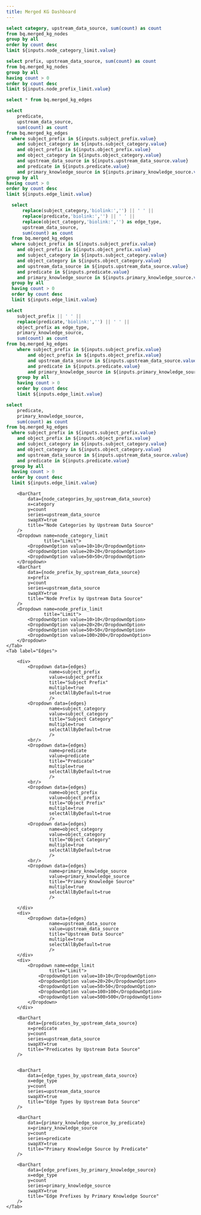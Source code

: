 ```yaml
---
title: Merged KG Dashboard
---
```


<!-- <Details title='How to edit this page'>

  This page can be found in your project at `/pages/index.md`. Make a change to the markdown file and save it to see the change take effect in your browser.
</Details> -->

<!-- Node Queries -->

```sql node_categories_by_upstream_data_source
select category, upstream_data_source, sum(count) as count 
from bq.merged_kg_nodes
group by all
order by count desc
limit ${inputs.node_category_limit.value}
```
```sql node_prefix_by_upstream_data_source
select prefix, upstream_data_source, sum(count) as count
from bq.merged_kg_nodes
group by all
having count > 0
order by count desc
limit ${inputs.node_prefix_limit.value}
```


<!-- Edge Queries -->

```sql edges
select * from bq.merged_kg_edges
```

```sql predicates_by_upstream_data_source
select 
    predicate,
    upstream_data_source,
    sum(count) as count
from bq.merged_kg_edges
  where subject_prefix in ${inputs.subject_prefix.value}
    and subject_category in ${inputs.subject_category.value}
    and object_prefix in ${inputs.object_prefix.value}
    and object_category in ${inputs.object_category.value}
    and upstream_data_source in ${inputs.upstream_data_source.value}
    and predicate in ${inputs.predicate.value}
    and primary_knowledge_source in ${inputs.primary_knowledge_source.value}
group by all
having count > 0
order by count desc
limit ${inputs.edge_limit.value}
```

```sql edge_types_by_upstream_data_source
  select 
      replace(subject_category,'biolink:','') || ' ' ||
      replace(predicate,'biolink:','') || ' ' || 
      replace(object_category,'biolink:','') as edge_type,
      upstream_data_source,
      sum(count) as count
  from bq.merged_kg_edges
  where subject_prefix in ${inputs.subject_prefix.value}
    and object_prefix in ${inputs.object_prefix.value}
    and subject_category in ${inputs.subject_category.value}
    and object_category in ${inputs.object_category.value}
    and upstream_data_source in ${inputs.upstream_data_source.value}
    and predicate in ${inputs.predicate.value}
    and primary_knowledge_source in ${inputs.primary_knowledge_source.value}
  group by all
  having count > 0
  order by count desc
  limit ${inputs.edge_limit.value}  
```

```sql edge_prefixes_by_primary_knowledge_source
select 
    subject_prefix || ' ' ||
    replace(predicate,'biolink:','') || ' ' ||
    object_prefix as edge_type,
    primary_knowledge_source,
    sum(count) as count
from bq.merged_kg_edges
    where subject_prefix in ${inputs.subject_prefix.value}
        and object_prefix in ${inputs.object_prefix.value}
        and upstream_data_source in ${inputs.upstream_data_source.value}
        and predicate in ${inputs.predicate.value}
        and primary_knowledge_source in ${inputs.primary_knowledge_source.value}
    group by all
    having count > 0
    order by count desc    
    limit ${inputs.edge_limit.value}  
```

```sql primary_knowledge_source_by_predicate
select 
    predicate,
    primary_knowledge_source,
    sum(count) as count
from bq.merged_kg_edges
  where subject_prefix in ${inputs.subject_prefix.value}
    and object_prefix in ${inputs.object_prefix.value}
    and subject_category in ${inputs.subject_category.value}
    and object_category in ${inputs.object_category.value}
    and upstream_data_source in ${inputs.upstream_data_source.value}
    and predicate in ${inputs.predicate.value}
  group by all
  having count > 0
  order by count desc  
  limit ${inputs.edge_limit.value}  
```




<Tabs>
    <Tab label="Nodes">
        
        <BarChart 
            data={node_categories_by_upstream_data_source}
            x=category
            y=count
            series=upstream_data_source
            swapXY=true    
            title="Node Categories by Upstream Data Source"
        />
        <Dropdown name=node_category_limit
                  title="Limit">
            <DropdownOption value=10>10</DropdownOption>
            <DropdownOption value=20>20</DropdownOption>
            <DropdownOption value=50>50</DropdownOption>
        </Dropdown> 
        <BarChart 
            data={node_prefix_by_upstream_data_source}
            x=prefix
            y=count
            series=upstream_data_source
            swapXY=true
            title="Node Prefix by Upstream Data Source"
        />
        <Dropdown name=node_prefix_limit
                  title="Limit">
            <DropdownOption value=10>10</DropdownOption>
            <DropdownOption value=20>20</DropdownOption>
            <DropdownOption value=50>50</DropdownOption>
            <DropdownOption value=100>200</DropdownOption>
        </Dropdown> 
    </Tab>
    <Tab label="Edges">    

        <div>
            <Dropdown data={edges}
                    name=subject_prefix
                    value=subject_prefix
                    title="Subject Prefix"
                    multiple=true
                    selectAllByDefault=true
                    />
            <Dropdown data={edges}
                    name=subject_category
                    value=subject_category
                    title="Subject Category"
                    multiple=true
                    selectAllByDefault=true
                    />
            <br/>
            <Dropdown data={edges}
                    name=predicate
                    value=predicate
                    title="Predicate"
                    multiple=true
                    selectAllByDefault=true
                    />
            <br/>
            <Dropdown data={edges}
                    name=object_prefix
                    value=object_prefix
                    title="Object Prefix"
                    multiple=true
                    selectAllByDefault=true
                    />
            <Dropdown data={edges}
                    name=object_category
                    value=object_category
                    title="Object Category"
                    multiple=true
                    selectAllByDefault=true
                    />
            <br/>
            <Dropdown data={edges}
                    name=primary_knowledge_source
                    value=primary_knowledge_source
                    title="Primary Knowledge Source"
                    multiple=true
                    selectAllByDefault=true
                    />

        </div>
        <div>
            <Dropdown data={edges}
                    name=upstream_data_source
                    value=upstream_data_source
                    title="Upstream Data Source"
                    multiple=true
                    selectAllByDefault=true
                    />
        </div>
        <div>
            <Dropdown name=edge_limit
                    title="Limit">
                <DropdownOption value=10>10</DropdownOption>
                <DropdownOption value=20>20</DropdownOption>
                <DropdownOption value=50>50</DropdownOption>
                <DropdownOption value=100>100</DropdownOption>
                <DropdownOption value=500>500</DropdownOption>
            </Dropdown> 
        </div>

        <BarChart 
            data={predicates_by_upstream_data_source}
            x=predicate
            y=count
            series=upstream_data_source
            swapXY=true
            title="Predicates by Upstream Data Source"    
        />


        <BarChart 
            data={edge_types_by_upstream_data_source}
            x=edge_type
            y=count 
            series=upstream_data_source
            swapXY=true
            title="Edge Types by Upstream Data Source"
        />

        <BarChart 
            data={primary_knowledge_source_by_predicate}
            x=primary_knowledge_source
            y=count
            series=predicate
            swapXY=true
            title="Primary Knowledge Source by Predicate"
        />

        <BarChart 
            data={edge_prefixes_by_primary_knowledge_source}
            x=edge_type
            y=count
            series=primary_knowledge_source
            swapXY=true
            title="Edge Prefixes by Primary Knowledge Source"
        />
    </Tab>
</Tabs>




